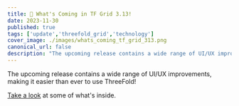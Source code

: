 ```yaml
---
title: 📰 What's Coming in TF Grid 3.13!
date: 2023-11-30
published: true
tags: ['update','threefold_grid','technology']
cover_image: ./images/whats_coming_tf_grid_313.png
canonical_url: false
description: "The upcoming release contains a wide range of UI/UX improvements, making it easier than ever to use ThreeFold!"
---
```


The upcoming release contains a wide range of UI/UX improvements, making it easier than ever to use ThreeFold!

[Take a look](https://forum.threefold.io/t/3-13-upcoming-updates/4149) at some of what's inside.